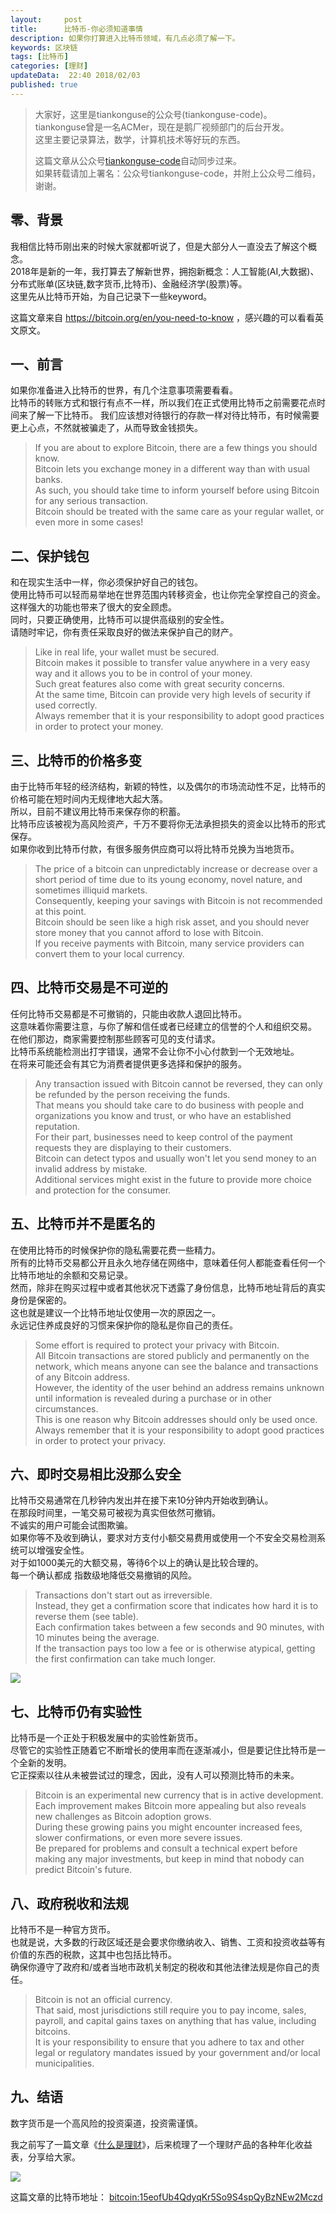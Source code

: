 ```yaml
---   
layout:     post  
title:      比特币-你必须知道事情  
description: 如果你打算进入比特币领域，有几点必须了解一下。    
keywords: 区块链  
tags: [比特币]  
categories: [理财]  
updateData:  22:40 2018/02/03
published: true  
---  
```

  
  
>   
> 大家好，这里是tiankonguse的公众号(tiankonguse-code)。    
> tiankonguse曾是一名ACMer，现在是鹅厂视频部门的后台开发。    
> 这里主要记录算法，数学，计算机技术等好玩的东西。   
>      
> 这篇文章从公众号[tiankonguse-code](https://mp.weixin.qq.com/s/XD3ZL6cUSDh4UCrC8eMoLw)自动同步过来。    
> 如果转载请加上署名：公众号tiankonguse-code，并附上公众号二维码，谢谢。  
>    
  

## 零、背景 

我相信比特币刚出来的时候大家就都听说了，但是大部分人一直没去了解这个概念。  
2018年是新的一年，我打算去了解新世界，拥抱新概念：人工智能(AI,大数据)、分布式账单(区块链,数字货币,比特币)、金融经济学(股票)等。  
这里先从比特币开始，为自己记录下一些keyword。  

这篇文章来自 https://bitcoin.org/en/you-need-to-know ，感兴趣的可以看看英文原文。  


## 一、前言

如果你准备进入比特币的世界，有几个注意事项需要看看。  
比特币的转账方式和银行有点不一样，所以我们在正式使用比特币之前需要花点时间来了解一下比特币。
我们应该想对待银行的存款一样对待比特币，有时候需要更上心点，不然就被骗走了，从而导致金钱损失。  
  


> If you are about to explore Bitcoin, there are a few things you should know.   
> Bitcoin lets you exchange money in a different way than with usual banks.   
> As such, you should take time to inform yourself before using Bitcoin for any serious transaction.   
> Bitcoin should be treated with the same care as your regular wallet, or even more in some cases!


## 二、保护钱包

和在现实生活中一样，你必须保护好自己的钱包。  
使用比特币可以轻而易举地在世界范围内转移资金，也让你完全掌控自己的资金。  
这样强大的功能也带来了很大的安全顾虑。   
同时，只要正确使用，比特币可以提供高级别的安全性。  
请随时牢记，你有责任采取良好的做法来保护自己的财产。  



> Like in real life, your wallet must be secured.   
> Bitcoin makes it possible to transfer value anywhere in a very easy way and it allows you to be in control of your money.   
> Such great features also come with great security concerns.   
> At the same time, Bitcoin can provide very high levels of security if used correctly.   
> Always remember that it is your responsibility to adopt good practices in order to protect your money.  


## 三、比特币的价格多变  

由于比特币年轻的经济结构，新颖的特性，以及偶尔的市场流动性不足，比特币的价格可能在短时间内无规律地大起大落。  
所以，目前不建议用比特币来保存你的积蓄。  
比特币应该被视为高风险资产，千万不要将你无法承担损失的资金以比特币的形式保存。  
如果你收到比特币付款，有很多服务供应商可以将比特币兑换为当地货币。  


> The price of a bitcoin can unpredictably increase or decrease over a short period of time due to its young economy, novel nature, and sometimes illiquid markets.   
> Consequently, keeping your savings with Bitcoin is not recommended at this point.   
> Bitcoin should be seen like a high risk asset, and you should never store money that you cannot afford to lose with Bitcoin.   
> If you receive payments with Bitcoin, many service providers can convert them to your local currency.


## 四、比特币交易是不可逆的  

任何比特币交易都是不可撤销的，只能由收款人退回比特币。  
这意味着你需要注意，与你了解和信任或者已经建立的信誉的个人和组织交易。  
在他们那边，商家需要控制那些顾客可见的支付请求。  
比特币系统能检测出打字错误，通常不会让你不小心付款到一个无效地址。  
在将来可能还会有其它为消费者提供更多选择和保护的服务。  



> Any transaction issued with Bitcoin cannot be reversed, they can only be refunded by the person receiving the funds.   
> That means you should take care to do business with people and organizations you know and trust, or who have an established reputation.  
> For their part, businesses need to keep control of the payment requests they are displaying to their customers.   
> Bitcoin can detect typos and usually won't let you send money to an invalid address by mistake.   
> Additional services might exist in the future to provide more choice and protection for the consumer.  


## 五、比特币并不是匿名的  

在使用比特币的时候保护你的隐私需要花费一些精力。  
所有的比特币交易都公开且永久地存储在网络中，意味着任何人都能查看任何一个比特币地址的余额和交易记录。  
然而，除非在购买过程中或者其他状况下透露了身份信息，比特币地址背后的真实身份是保密的。  
这也就是建议一个比特币地址仅使用一次的原因之一。  
永远记住养成良好的习惯来保护你的隐私是你自己的责任。  


> Some effort is required to protect your privacy with Bitcoin.   
> All Bitcoin transactions are stored publicly and permanently on the network, which means anyone can see the balance and transactions of any Bitcoin address.   
> However, the identity of the user behind an address remains unknown until information is revealed during a purchase or in other circumstances.   
> This is one reason why Bitcoin addresses should only be used once.   
> Always remember that it is your responsibility to adopt good practices in order to protect your privacy. 

## 六、即时交易相比没那么安全  

比特币交易通常在几秒钟内发出并在接下来10分钟内开始收到确认。  
在那段时间里，一笔交易可被视为真实但依然可撤销。  
不诚实的用户可能会试图欺骗。  
如果你等不及收到确认，要求对方支付小额交易费用或使用一个不安全交易检测系统可以增强安全性。  
对于如1000美元的大额交易，等待6个以上的确认是比较合理的。  
每一个确认都成 指数级地降低交易撤销的风险。  


> Transactions don't start out as irreversible.   
> Instead, they get a confirmation score that indicates how hard it is to reverse them (see table).   
> Each confirmation takes between a few seconds and 90 minutes, with 10 minutes being the average.  
> If the transaction pays too low a fee or is otherwise atypical, getting the first confirmation can take much longer.  

![](http://res.tiankonguse.com/images/2018/02/20180203211212.png)  


## 七、比特币仍有实验性  


比特币是一个正处于积极发展中的实验性新货币。  
尽管它的实验性正随着它不断增长的使用率而在逐渐减小，但是要记住比特币是一个全新的发明。  
它正探索以往从未被尝试过的理念，因此，没有人可以预测比特币的未来。  


> Bitcoin is an experimental new currency that is in active development.   
> Each improvement makes Bitcoin more appealing but also reveals new challenges as Bitcoin adoption grows.   
> During these growing pains you might encounter increased fees, slower confirmations, or even more severe issues.   
> Be prepared for problems and consult a technical expert before making any major investments, but keep in mind that nobody can predict Bitcoin's future.

## 八、政府税收和法规  

比特币不是一种官方货币。  
也就是说，大多数的行政区域还是会要求你缴纳收入、销售、工资和投资收益等有价值的东西的税款，这其中也包括比特币。  
确保你遵守了政府和/或者当地市政机关制定的税收和其他法律法规是你自己的责任。  

> Bitcoin is not an official currency.   
> That said, most jurisdictions still require you to pay income, sales, payroll, and capital gains taxes on anything that has value, including bitcoins.   
> It is your responsibility to ensure that you adhere to tax and other legal or regulatory mandates issued by your government and/or local municipalities.  


## 九、结语  

数字货币是一个高风险的投资渠道，投资需谨慎。  

我之前写了一篇文章《[什么是理财](http://mp.weixin.qq.com/s/jghH-D6CC_mGEFkkNnvC3A)》，后来梳理了一个理财产品的各种年化收益表，分享给大家。  

![](http://res.tiankonguse.com/images/2018/02/20180203212914.jpg)  

这篇文章的比特币地址： [bitcoin:15eofUb4QdyqKr5So9S4spQyBzNEw2Mczd](bitcoin:15eofUb4QdyqKr5So9S4spQyBzNEw2Mczd)     

